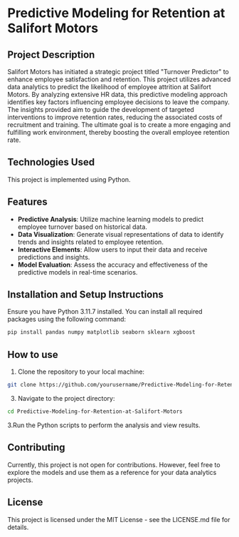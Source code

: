 # Predictive Modeling for Retention at Salifort Motors

## Project Description

Salifort Motors has initiated a strategic project titled "Turnover Predictor" to enhance employee satisfaction and retention. This project utilizes advanced data analytics to predict the likelihood of employee attrition at Salifort Motors. By analyzing extensive HR data, this predictive modeling approach identifies key factors influencing employee decisions to leave the company. The insights provided aim to guide the development of targeted interventions to improve retention rates, reducing the associated costs of recruitment and training. The ultimate goal is to create a more engaging and fulfilling work environment, thereby boosting the overall employee retention rate.

## Technologies Used

This project is implemented using Python.

## Features

- **Predictive Analysis**: Utilize machine learning models to predict employee turnover based on historical data.
- **Data Visualization**: Generate visual representations of data to identify trends and insights related to employee retention.
- **Interactive Elements**: Allow users to input their data and receive predictions and insights.
- **Model Evaluation**: Assess the accuracy and effectiveness of the predictive models in real-time scenarios.

## Installation and Setup Instructions

Ensure you have Python 3.11.7 installed. You can install all required packages using the following command:

```bash
pip install pandas numpy matplotlib seaborn sklearn xgboost
```

## How to use
1. Clone the repository to your local machine:
```bash
git clone https://github.com/yourusername/Predictive-Modeling-for-Retention-at-Salifort-Motors.git
```

3. Navigate to the project directory:
```bash
cd Predictive-Modeling-for-Retention-at-Salifort-Motors
```
3.Run the Python scripts to perform the analysis and view results.

## Contributing
Currently, this project is not open for contributions. However, feel free to explore the models and use them as a reference for your data analytics projects.

## License
This project is licensed under the MIT License - see the LICENSE.md file for details.

